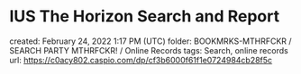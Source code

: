 # IUS The Horizon Search and Report

created: February 24, 2022 1:17 PM (UTC)
folder: BOOKMRKS-MTHRFCKR / SEARCH PARTY MTHRFCKR! / Online Records
tags: Search, online records
url: https://c0acy802.caspio.com/dp/cf3b6000f61f1e0724984cb28f5c